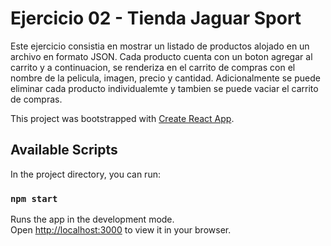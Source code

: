 # Ejercicio 02 - Tienda Jaguar Sport

<p align="left">Este ejercicio consistia en mostrar un listado de productos alojado en un archivo en formato JSON.
Cada producto cuenta con un boton agregar al carrito y a continuacion, se renderiza en el carrito de compras con el nombre de la pelicula, imagen,
 precio y cantidad. Adicionalmente se puede eliminar cada producto individualemte y tambien se puede vaciar el carrito de compras.</p>


This project was bootstrapped with [Create React App](https://github.com/facebook/create-react-app).


## Available Scripts

In the project directory, you can run:

### `npm start`

Runs the app in the development mode.\
Open [http://localhost:3000](http://localhost:3000) to view it in your browser.

